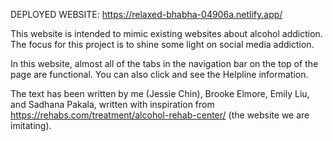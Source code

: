 DEPLOYED WEBSITE: https://relaxed-bhabha-04906a.netlify.app/

This website is intended to mimic existing websites about alcohol addiction. The focus for this project is to shine some light on social media addiction.

In this website, almost all of the tabs in the navigation bar on the top of the page are functional. You can also click and see the Helpline information.

The text has been written by me (Jessie Chin), Brooke Elmore, Emily Liu, and Sadhana Pakala, written with inspiration from https://rehabs.com/treatment/alcohol-rehab-center/ (the website we are imitating).
